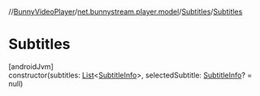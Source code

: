 //[BunnyVideoPlayer](../../../index.md)/[net.bunnystream.player.model](../index.md)/[Subtitles](index.md)/[Subtitles](-subtitles.md)

# Subtitles

[androidJvm]\
constructor(subtitles: [List](https://kotlinlang.org/api/latest/jvm/stdlib/kotlin-stdlib/kotlin.collections/-list/index.html)&lt;[SubtitleInfo](../-subtitle-info/index.md)&gt;, selectedSubtitle: [SubtitleInfo](../-subtitle-info/index.md)? = null)

